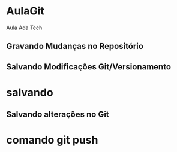 # AulaGit
Aula Ada Tech

## Gravando Mudanças no Repositório

## Salvando Modificações Git/Versionamento
# salvando

## Salvando alterações no Git

# comando git push


